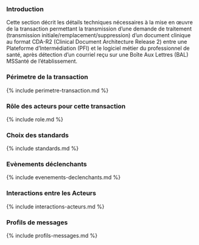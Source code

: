 ### Introduction

Cette section décrit les détails techniques nécessaires à la mise en œuvre de la transaction permettant la transmission d’une demande de traitement (transmission initiale/remplacement/suppression) d’un document clinique au format CDA-R2 (Clinical Document Architecture Release 2) entre une Plateforme d’Intermédiation (PFI) et le logiciel métier du professionnel de santé, après détection d’un courriel reçu sur une Boîte Aux Lettres (BAL) MSSanté de l’établissement.

### Périmetre de la transaction
{% include perimetre-transaction.md %}

### Rôle des acteurs pour cette transaction
{% include role.md %}

### Choix des standards
{% include standards.md %}

### Evènements déclenchants
{% include evenements-declenchants.md %}

### Interactions entre les Acteurs
{% include interactions-acteurs.md %}

### Profils de messages
{% include profils-messages.md %}
